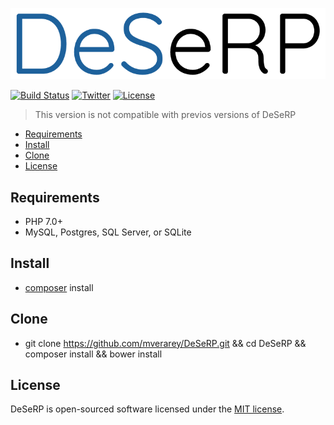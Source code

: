 ![DeSeRP](https://raw.githubusercontent.com/mverarey/DeSeRP/master/assets/DeSeRP.png)

[![Build Status](https://api.travis-ci.org/mverarey/DeSeRP.svg?branch=master)](https://travis-ci.org/mverarey/DeSeRP)
[![Twitter](https://img.shields.io/badge/twitter-@mverarey-blue.svg?style=flat)](http://twitter.com/mverarey)
[![License](https://img.shields.io/badge/license-MIT-green.svg?style=flat)](https://github.com/mverarey/DeSeRP/blob/master/LICENSE)

> This version is not compatible with previos versions of DeSeRP

- [Requirements](#requirements)
- [Install](#install)
- [Clone](#clone)
- [License](#license)

## Requirements

- PHP 7.0+
- MySQL, Postgres, SQL Server, or SQLite

## Install
- [composer](https://getcomposer.org/) install

## Clone
- git clone https://github.com/mverarey/DeSeRP.git && cd DeSeRP && composer install && bower install

## License

DeSeRP is open-sourced software licensed under the [MIT license](http://opensource.org/licenses/MIT).